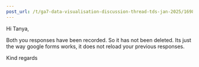 ```yaml
---
post_url: /t/ga7-data-visualisation-discussion-thread-tds-jan-2025/169888/24
---
```

Hi Tanya,

Both you responses have been recorded. So it has not been deleted. Its just the way google forms works, it does not reload your previous responses.

Kind regards